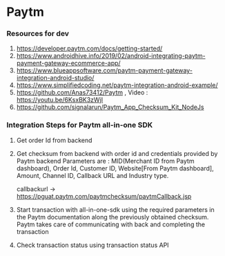 # Paytm
### Resources for dev
 1. https://developer.paytm.com/docs/getting-started/
 2. https://www.androidhive.info/2019/02/android-integrating-paytm-payment-gateway-ecommerce-app/
 3. https://www.blueappsoftware.com/paytm-payment-gateway-integration-android-studio/
 4. https://www.simplifiedcoding.net/paytm-integration-android-example/
 5. https://github.com/Anas73412/Paytm , Video : https://youtu.be/6KsxBK3zWjI
 6. https://github.com/signalarun/Paytm_App_Checksum_Kit_NodeJs
 
### Integration Steps for Paytm all-in-one SDK
 1. Get order Id from backend
 2. Get checksum from backend with order id and credentials provided by Paytm backend
    Parameters are :
     MID(Merchant ID from Paytm dashboard), Order Id, Customer ID, Website[From Paytm dashboard], Amount, Channel ID, Callback URL and
     Industry type.
     
     callbackurl -> https://pguat.paytm.com/paytmchecksum/paytmCallback.jsp
 3. Start transaction with all-in-one-sdk using the required parameters in the Paytm documentation along the previously obtained checksum.
     Paytm takes care of communicating with back and completing the transaction
 4. Check transaction status using transaction status API
    
 
 
 
